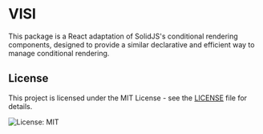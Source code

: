 # VISI

This package is a React adaptation of SolidJS's conditional rendering components, designed to provide a similar declarative and efficient way to manage conditional rendering.

## License

This project is licensed under the MIT License - see the [LICENSE](./LICENSE) file for details.

![License: MIT](https://img.shields.io/badge/License-MIT-yellow.svg)